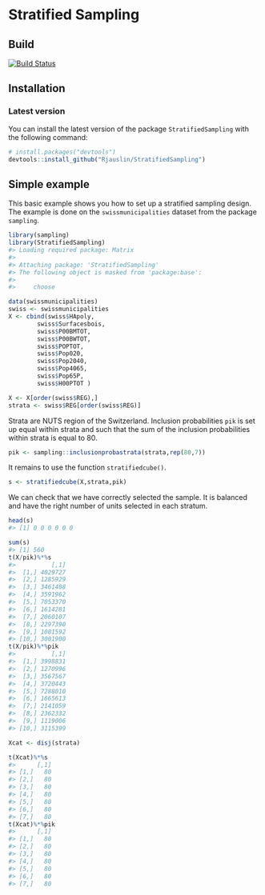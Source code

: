 
<!-- README.md is generated from README.Rmd. Please edit that file -->

# Stratified Sampling

## Build

[![Build
Status](https://travis-ci.org/RJauslin/StratifiedSampling.svg?branch=master)](https://travis-ci.org/RJauslin/StratifiedSampling)

## Installation

<!-- ### CRAN version -->

<!-- ``` -->

<!-- install.packages("WaveSampling") -->

<!-- ``` -->

### Latest version

You can install the latest version of the package `StratifiedSampling`
with the following command:

``` r
# install.packages("devtools")
devtools::install_github("Rjauslin/StratifiedSampling")
```

## Simple example

This basic example shows you how to set up a stratified sampling design.
The example is done on the `swissmunicipalities` dataset from the
package `sampling`.

``` r
library(sampling)
library(StratifiedSampling)
#> Loading required package: Matrix
#> 
#> Attaching package: 'StratifiedSampling'
#> The following object is masked from 'package:base':
#> 
#>     choose

data(swissmunicipalities)
swiss <- swissmunicipalities
X <- cbind(swiss$HApoly,
        swiss$Surfacesbois,
        swiss$P00BMTOT,
        swiss$P00BWTOT,
        swiss$POPTOT,
        swiss$Pop020,
        swiss$Pop2040,
        swiss$Pop4065,
        swiss$Pop65P,
        swiss$H00PTOT )

X <- X[order(swiss$REG),]
strata <- swiss$REG[order(swiss$REG)]
```

Strata are NUTS region of the Switzerland. Inclusion probabilities `pik`
is set up equal within strata and such that the sum of the inclusion
probabilities within strata is equal to 80.

``` r
pik <- sampling::inclusionprobastrata(strata,rep(80,7))
```

It remains to use the function `stratifiedcube()`.

``` r
s <- stratifiedcube(X,strata,pik)
```

We can check that we have correctly selected the sample. It is balanced
and have the right number of units selected in each stratum.

``` r
head(s)
#> [1] 0 0 0 0 0 0

sum(s)
#> [1] 560
t(X/pik)%*%s
#>          [,1]
#>  [1,] 4029727
#>  [2,] 1285929
#>  [3,] 3461408
#>  [4,] 3591962
#>  [5,] 7053370
#>  [6,] 1614281
#>  [7,] 2060107
#>  [8,] 2297390
#>  [9,] 1081592
#> [10,] 3001900
t(X/pik)%*%pik
#>          [,1]
#>  [1,] 3998831
#>  [2,] 1270996
#>  [3,] 3567567
#>  [4,] 3720443
#>  [5,] 7288010
#>  [6,] 1665613
#>  [7,] 2141059
#>  [8,] 2362332
#>  [9,] 1119006
#> [10,] 3115399

Xcat <- disj(strata)

t(Xcat)%*%s
#>      [,1]
#> [1,]   80
#> [2,]   80
#> [3,]   80
#> [4,]   80
#> [5,]   80
#> [6,]   80
#> [7,]   80
t(Xcat)%*%pik
#>      [,1]
#> [1,]   80
#> [2,]   80
#> [3,]   80
#> [4,]   80
#> [5,]   80
#> [6,]   80
#> [7,]   80
```
